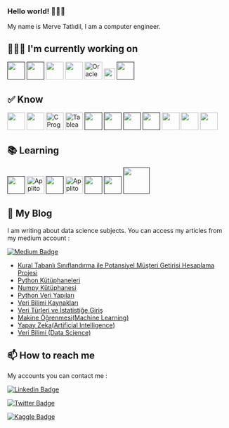 ### Hello world! 🙋🏻‍♀️
My name is Merve Tatlıdil, I am a computer engineer.

## 👩🏻‍💻 I'm currently working on

<code><a href="" target="_blank"><img height="40" src="https://www.vectorlogo.zone/logos/python/python-official.svg"></a></code>
<code><a href="" target="_blank"><img height="40" src="https://www.vectorlogo.zone/logos/numpy/numpy-ar21.svg"></a></code>
<code><img src="https://upload.wikimedia.org/wikipedia/commons/0/05/Scikit_learn_logo_small.svg" height="40" ></code>
<code><img src="https://geo-python.github.io/site/_images/pandas_logo.png" height="40" ></code>
<img src="https://www.pngkit.com/png/detail/142-1422061_oracle-database-logo-png-download-logo-oracle-sql.png" alt="Oracle Database Logo Png Download - Logo Oracle Sql Png@pngkit.com" height="40" > 
<code><img src="https://okpanico.files.wordpress.com/2011/05/logo2.png" height="25" ></code>
<code><a href="" target="_blank"><img height="40" src="https://www.vectorlogo.zone/logos/jupyter/jupyter-ar21.svg"></a></code>

## ✅ Know

<img src="https://www.vectorlogo.zone/logos/java/java-ar21.svg" height="40" />  <img src="https://berkarat.com/wp-content/uploads/2018/10/c-logo.png" height="40" /> <img src="https://www.pngkit.com/png/detail/101-1010012_c-programming-icon-c-programming-language-logo.png" alt="C Programming Icon - C Programming Language Logo@pngkit.com" height="40" >  <img src="https://www.pngkit.com/png/detail/787-7876071_tableau-tableau-software.png" alt="Tableau - Tableau Software@pngkit.com" height="40" >  <code><a href="" target="_blank"><img height="40" src="https://www.vectorlogo.zone/logos/visualstudio_code/visualstudio_code-icon.svg"></a></code>
<code><a href="" target="_blank"><img height="40" src="https://www.vectorlogo.zone/logos/eclipse/eclipse-ar21.svg"></a></code>
<code><a href="" target="_blank"><img height="40" src="https://www.vectorlogo.zone/logos/trello/trello-ar21.svg"></a></code>
<code><a href="" target="_blank"><img height="40" src="https://www.vectorlogo.zone/logos/linux/linux-ar21.svg"></a></code>
<code><img src="https://www.vectorlogo.zone/logos/sqlite/sqlite-ar21.svg" height="40" ></code>
<code><img src="https://www.vectorlogo.zone/logos/mysql/mysql-ar21.svg" height="40" ></code>
<code><img src="https://webmaster.kitchen/wp-content/uploads/knime.png" height="40" ></code>

## 📚 Learning

<code><a href="" target="_blank"><img height="40" src="https://funthon.files.wordpress.com/2017/05/bs.png?w=1024"></a></code>
<img src="https://www.pngkit.com/png/detail/519-5198030_applitools-on-twitter-selenium-webdriver-icon.png" alt="Applitools On Twitter - Selenium Webdriver Icon@pngkit.com" height="40" > <code><a href="" target="_blank"><img height="40" src="https://www.vectorlogo.zone/logos/tensorflow/tensorflow-ar21.svg"></a></code>
<img src="https://opendatascience.com/wp-content/uploads/2018/10/K2.png" alt="Applitools On Twitter - Selenium Webdriver Icon@pngkit.com" height="40" >
<code><a href="" target="_blank"><img height="40" src="https://www.vectorlogo.zone/logos/pytorch/pytorch-ar21.svg"></a></code>
<code><a href="" target="_blank"><img height="40" src="https://www.vectorlogo.zone/logos/plot_ly/plot_ly-official.svg"></a></code>
<code><a href="" target="_blank"><img height="60" src="https://www.technopat.net/wp-content/uploads/2018/09/MS-SQL-Server.jpg"></a></code>

## 📒 My Blog
I am writing about data science subjects. You can access my articles from my medium account :

[![Medium Badge](https://img.shields.io/badge/MerveTatlıdil-Medium-green?style=for-the-badge&logo=medium)](https://medium.com/@mervetatlidil)

* [Kural Tabanlı Sınıflandırma ile Potansiyel Müşteri Getirisi Hesaplama Projesi](https://mervetatlidil.medium.com/kural-tabanlı-sınıflandırma-ile-potansiyel-müşteri-getirisi-hesaplama-77a0c284bbda)
* [Python Kütüphaneleri](https://medium.com/datarunner/python-kütüphaneleri-5cbf95d5a347)
* [Numpy Kütüphanesi](https://medium.com/datarunner/numpy-k%C3%BCt%C3%BCphanesi-f78d6cc098fa)
* [Python Veri Yapıları](https://medium.com/datarunner/python-veri-yap%C4%B1lar%C4%B1-d25133f2ad75)
* [Veri Bilimi Kaynakları](https://medium.com/@mervetatlidil/veri-bilimi-kaynaklar%C4%B1-b5c4b40dfee3)
* [Veri Türleri ve İstatistiğe Giriş](https://medium.com/@mervetatlidil/veri-t%C3%BCrleri-ve-i%CC%87statisti%C4%9Fe-giri%C5%9F-2959f509f768)
* [Makine Öğrenmesi(Machine Learning)](https://medium.com/@mervetatlidil/makine-%C3%B6%C4%9Frenmesi-machine-learning-8960166d36d8)
* [Yapay Zeka(Artificial Intelligence)](https://medium.com/@mervetatlidil/yapay-zeka-artificial-intelligence-d11c5b75683b)
* [Veri Bilimi (Data Science)](https://medium.com/@mervetatlidil/data-science-3f6af07d0d95)


## 📫 How to reach me
My accounts you can contact me :

[![Linkedin Badge](https://img.shields.io/badge/MerveTatlıdil-follow%20on%20linkedin-red?style=for-the-badge&logo=linkedin)](https://www.linkedin.com/in/nmervetatlidil/)

[![Twitter Badge](https://img.shields.io/badge/MerveTatlıdil-follow%20on%20twitter-yellow?style=for-the-badge&logo=twitter)](https://twitter.com/MerveTatlidil)

[![Kaggle Badge](https://img.shields.io/badge/MerveTatlıdil-follow%20on%20kaggle-blue?style=for-the-badge&logo=kaggle)](https://www.kaggle.com/merve199/account)


